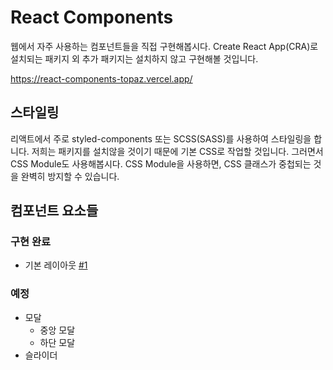 # React Components

웹에서 자주 사용하는 컴포넌트들을 직접 구현해봅시다.
Create React App(CRA)로 설치되는 패키지 외 추가 패키지는 설치하지 않고 구현해볼 것입니다.

https://react-components-topaz.vercel.app/

## 스타일링

리액트에서 주로 styled-components 또는 SCSS(SASS)를 사용하여 스타일링을 합니다. 저희는 패키지를 설치않을 것이기 때문에 기본 CSS로 작업할 것입니다. 그러면서 CSS Module도 사용해봅시다. CSS Module을 사용하면, CSS 클래스가 중첩되는 것을 완벽히 방지할 수 있습니다.

## 컴포넌트 요소들

### 구현 완료

- 기본 레이아웃 [#1](https://github.com/yeongsbook/react-components/issues/1)

### 예정

- 모달
  - 중앙 모달
  - 하단 모달
- 슬라이더
